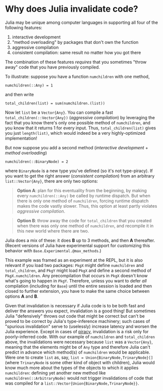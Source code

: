 # Why does Julia invalidate code?

Julia may be unique among computer languages in supporting all four of the following features:

1. interactive development
2. "method overloading" by packages that don't own the function
3. aggressive compilation
4. consistent compilation: same result no matter how you got there

The combination of these features *requires* that you sometimes "throw away" code that you have previously compiled.

To illustrate: suppose you have a function `numchildren` with one method,

```
numchildren(::Any) = 1
```

and then write

```
total_children(list) = sum(numchildren.(list))
```

Now let `list` be a `Vector{Any}`. You can compile a fast `total_children(::Vector{Any})` (*aggressive compilation*) by leveraging the fact that you know there's only one possible method of `numchildren`, and you know that it returns 1
for every input. Thus, `total_children(list)` gives you just `length(list)`, which would indeed be a very highly-optimized implementation!

But now suppose you add a second method (*interactive development* + *method overloading*)

```
numchildren(::BinaryNode) = 2
```

where `BinaryNode` is a new type you've defined (so it's not type-piracy). If you want to get the right answer (*consistent compilation*) from an arbitrary `list::Vector{Any}`, there are only two options:

> **Option A**: plan for this eventuality from the beginning, by making every `numchildren(::Any)` be called by runtime dispatch. But when there is only one method of `numchildren`, forcing runtime dispatch makes the code vastly slower. Thus, this option at least partly violates *aggressive compilation*.

> **Option B**: throw away the code for `total_children` that you created when there was only one method of `numchildren`, and recompile it in this new world where there are two.

Julia does a mix of these: it does **B** up to 3 methods, and then **A** thereafter. (Recent versions of Julia have experimental support for customizing this behavior with `Base.Experimental.@max_methods`.)

This example was framed as an experiment at the REPL, but it is also relevant if you load two packages: `PkgX` might define `numchildren` and `total_children`, and `PkgY` might load `PkgX` and define a second method of `PkgX.numchildren`.
Any precompilation that occurs in `PkgX` doesn't know what's going to happen in `PkgY`.
Therefore, unless you want to defer *all* compilation (including for `Base`) until the entire session is loaded and then closed to further extension, you have to make the same choice between options **A** and **B**.

Given that invalidation is necessary if Julia code is to be both fast and deliver the answers you expect, invalidation is a good thing!
But sometimes Julia "defensively" throws out code that might be correct but can't be proved to be correct by Julia's type-inference machinery; such cases of "spurious invalidation" serve to (uselessly) increase latency and worsen the Julia experience.
Except in cases of [piracy](https://docs.julialang.org/en/v1/manual/style-guide/#Avoid-type-piracy), invalidation is a risk
only for poorly-inferred code. With our example of `numchildren` and `total_children` above, the invalidations were necessary because `list` was
a `Vector{Any}`, meaning that the elements might be of `Any` type and therefore Julia can't predict in advance which
method(s) of `numchildren` would be applicable. Were one to create `list` as, say, `list = Union{BinaryNode,TrinaryNode}[]` (where `TrinaryNode` is some other kind of object with children), Julia would know much more
about the types of the objects to which it applies `numchildren`: defining yet another new method like `numchildren(::ArbitraryNode)` would not trigger invalidations of code
that was compiled for a `list::Vector{Union{BinaryNode,TrinaryNode}}`.
